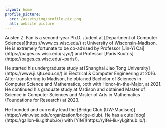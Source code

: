```yaml
---
layout: home
profile_picture:
  src: /assets/img/profile-pic.png
  alt: website picture
---
```


<p>
Austen Z. Fan is a second-year Ph.D. student at [Department of Computer Sciences](https://www.cs.wisc.edu/) at University of Wisconsin-Madison. He is extremely fortunate to be co-advised by Professor [Jin-Yi Cai](https://pages.cs.wisc.edu/~jyc/) and Professor [Paris Koutris](https://pages.cs.wisc.edu/~paris/). 
</p>

<p>
He started his undergraduate study at [Shanghai Jiao Tong University](https://www.ji.sjtu.edu.cn/) in Electrical & Computer Engineering at 2016. After transferring to Madison, he obtained Bachelor of Sciences in Computer Science and Mathematics, both with Honor-in-the-Major, at 2021. He continued his graduate study at Madison and obtained Master of Science in Computer Sciences and Master of Arts in Mathematics (Foundations for Research) at 2023.
</p>

<p>
He founded and currently lead the [Bridge Club (UW-Madison)](https://win.wisc.edu/organization/bridge-club). He has a cute [dog](https://gallon-liu.github.io/) with [Yifei](https://yifei-liu-yl.github.io/).
</p>
